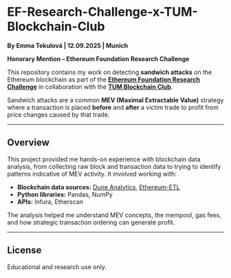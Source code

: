 # EF-Research-Challenge-x-TUM-Blockchain-Club

**By Emma Tekulová | 12.09.2025 | Munich**

**Honorary Mention – Ethereum Foundation Research Challenge**

This repository contains my work on detecting **sandwich attacks** on the Ethereum blockchain as part of the **[Ethereum Foundation Research Challenge](https://apply.tum-blockchain.com/ef-research-challenge)** in collaboration with the **[TUM Blockchain Club](https://www.tum-blockchain.com)**.

Sandwich attacks are a common **MEV (Maximal Extractable Value)** strategy where a transaction is placed **before** and **after** a victim trade to profit from price changes caused by that trade.

---

## Overview

This project provided me hands-on experience with blockchain data analysis, from collecting raw block and transaction data to trying to identify patterns indicative of MEV activity. It involved working with:

* **Blockchain data sources:** [Dune Analytics](https://dune.com/), [Ethereum-ETL](https://github.com/ethereum/ethereum-etl)
* **Python libraries:** Pandas, NumPy
* **APIs:** Infura, Etherscan

The analysis helped me understand MEV concepts, the mempool, gas fees, and how strategic transaction ordering can generate profit.

---

## License

Educational and research use only.
